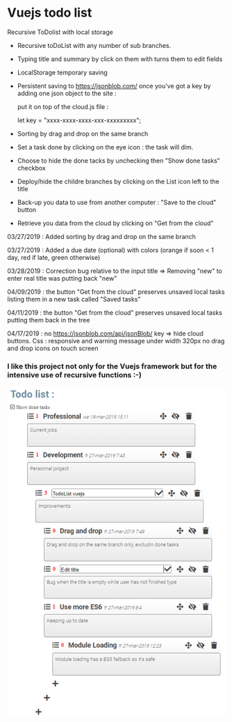 # Vuejs todo list
Recursive ToDolist with local storage

- Recursive toDoList with any number of sub branches.

- Typing title and summary by click on them with turns them to edit fields

- LocalStorage temporary saving

- Persistent saving to https://jsonblob.com/ once you've got a key by adding one json object to the site : 

  put it on top of the cloud.js file :
  
  let key = "xxxx-xxxx-xxxx-xxx-xxxxxxxxx";
  
- Sorting by drag and drop on the same branch

- Set a task done by clicking on the eye icon : the task will dim. 

- Choose to hide the done tacks by unchecking then "Show done tasks" checkbox

- Deploy/hide the childre branches by clicking on the List icon left to the title

- Back-up you data to use from another computer : "Save to the cloud" button

- Retrieve you data from the cloud by clicking on "Get from the cloud"

03/27/2019 : Added sorting by drag and drop on the same branch

03/27/2019 : Added a due date (optional) with colors (orange if soon < 1 day, red if late, green otherwise)

03/28/2019 : Correction bug relative to the input title => Removing "new" to enter real title was putting back "new"

04/09/2019 : the button "Get from the cloud" preserves unsaved local tasks listing them in a new task called "Saved tasks"

04/11/2019 : the button "Get from the cloud" preserves unsaved local tasks putting them back in the tree

04/17/2019 : no https://jsonblob.com/api/jsonBlob/ key => hide cloud buttons.
Css : responsive and warning message under width 320px
no drag and drop icons on touch screen

### I like this project not only for the Vuejs framework but for the intensive use of recursive functions :-)

![screen shot](https://raw.githubusercontent.com/PhilippeMarcMeyer/Learning-Vuejs/master/screen.png)
